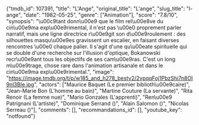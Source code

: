 {"tmdb_id": 107391, "title": "L'Ange", "original_title": "L'ange", "slug_title": "l-ange", "date": "1982-05-25", "genre": ["Animation"], "score": "7.8/10", "synopsis": "\u00c9tant donn\u00e9 que le film rel\u00e8ve du cin\u00e9ma exp\u00e9rimental, il n'est pas \u00e0 proprement parler narratif, mais une ligne directrice r\u00e9git son d\u00e9roulement : des silhouettes masqu\u00e9es gravissent un escalier, en faisant diverses rencontres \u00e0 chaque palier. Il s'agit d'une qu\u00eate spirituelle qui se double d'une recherche sur l'illusion d'optique, Bokanowski recr\u00e9ant tous les objectifs de ses cam\u00e9ras. C'est un long m\u00e9trage, chose rare dans l'animation artisanale et dans le cin\u00e9ma exp\u00e9rimental.", "image": "https://image.tmdb.org/t/p/w185_and_h278_bestv2/2vpqqFoj1PbzShi7n8OI9nl3BIe.jpg", "actors": ["Maurice Baquet (Le premier biblioth\u00e9caire)", "Jean-Marie Bon (L'homme au bain)", "Martine Couture (La servante)", "Rita Renoir (La femme nue)", "Mario Gonzales (L'apprenti)", "Ren\u00e9 Patrignani (L'artiste)", "Dominique Serrand ()", "Alain Salomon ()", "Nicolas Serreau ()"], "comments": [], "recommandations_id": [], "youtube_key": "notfound"}